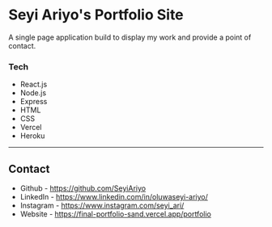 # Seyi Ariyo's Portfolio Site

A single page application build to display my work and provide a point of contact.

### Tech

- React.js
- Node.js
- Express
- HTML
- CSS
- Vercel
- Heroku

---

## Contact
- Github - https://github.com/SeyiAriyo
- LinkedIn - https://www.linkedin.com/in/oluwaseyi-ariyo/
- Instagram - https://www.instagram.com/seyi_ari/
- Website - https://final-portfolio-sand.vercel.app/portfolio